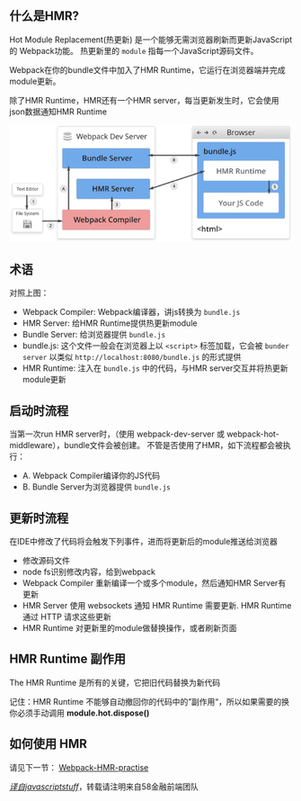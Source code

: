## 什么是HMR?

Hot Module Replacement(热更新) 是一个能够无需浏览器刷新而更新JavaScript的 Webpack功能。 热更新里的 `module` 指每一个JavaScript源码文件。 

Webpack在你的bundle文件中加入了HMR Runtime，它运行在浏览器端并完成module更新。

除了HMR Runtime，HMR还有一个HMR server，每当更新发生时，它会使用json数据通知HMR Runtime


![](https://raw.githubusercontent.com/jiajianrong/MarkdownPhotos/master/webpack-hmr/webpack-hmr-process.png)



## 术语

对照上图：

- Webpack Compiler: Webpack编译器，讲js转换为 `bundle.js`
- HMR Server: 给HMR Runtime提供热更新module
- Bundle Server: 给浏览器提供 `bundle.js`
- bundle.js: 这个文件一般会在浏览器上以 `<script>` 标签加载，它会被 `bunder server` 以类似 `http://localhost:8080/bundle.js` 的形式提供
- HMR Runtime: 注入在 `bundle.js` 中的代码，与HMR server交互并将热更新module更新



## 启动时流程

当第一次run HMR server时，（使用 webpack-dev-server 或 webpack-hot-middleware），bundle文件会被创建。 不管是否使用了HMR，如下流程都会被执行：

- A. Webpack Compiler编译你的JS代码
- B. Bundle Server为浏览器提供 `bundle.js`



## 更新时流程

在IDE中修改了代码将会触发下列事件，进而将更新后的module推送给浏览器

- 修改源码文件
- node fs识别修改内容，给到webpack
- Webpack Compiler 重新编译一个或多个module，然后通知HMR Server有更新
- HMR Server 使用 websockets 通知 HMR Runtime 需要更新. HMR Runtime 通过 HTTP 请求这些更新
- HMR Runtime 对更新里的module做替换操作，或者刷新页面



## HMR Runtime 副作用

The HMR Runtime 是所有的关键，它把旧代码替换为新代码

记住：HMR Runtime 不能够自动撤回你的代码中的”副作用“，所以如果需要的换你必须手动调用 **module.hot.dispose()**



## 如何使用 HMR

请见下一节： [Webpack-HMR-practise](https://github.com/jiajianrong/documents/blob/master/babel-webpack/Webpack-HMR-practise.md)








[*译自javascriptstuff*](https://www.javascriptstuff.com/understanding-hmr/)，转载请注明来自58金融前端团队